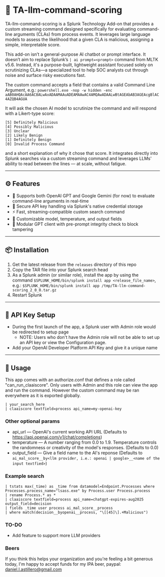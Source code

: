 # 🧠 TA-llm-command-scoring

TA-llm-command-scoring is a Splunk Technology Add-on that provides a custom streaming command designed specifically for evaluating command-line arguments (CLAs) from process events. It leverages large language models to assess the likelihood that a given CLA is malicious, assigning a simple, interpretable score.

This add-on isn’t a general-purpose AI chatbot or prompt interface. It doesn’t aim to replace Splunk’s `| ai prompt=<prompt>` command from MLTK v5.6. Instead, it's a purpose-built, lightweight assistant focused solely on scrutinizing CLAs—a specialized tool to help SOC analysts cut through noise and surface risky executions fast.

The custom command accepts a field that contains a valid Command Line Argument, e.g.: `powershell.exe -nop -w hidden -enc aAB0AHQAcAA6AC8ALwAxADAAMAAuADEAMAAwAC4AMQAwADAALwBtAGEAbAB3AGEAcgBlAC4AZQB4AGUA`

It will ask the chosen AI model to scrutinize the command and will respond with a Likert-type score:
```
[5] Definitely Malicious 
[4] Possibly Malicious
[3] Unclear 
[2] Likely Benign 
[1] Definitely Benign 
[0] Invalid Process Command 
```
and a short explanation of why it chose that score. It integrates directly into Splunk searches via a custom streaming command and leverages LLMs' ability to read between the lines — at scale, without fatigue.

---

## ⚙️ Features

- 🧠 Supports both OpenAI GPT and Google Gemini (for now) to evaluate command-line arguments in real-time
- 🔐 Secure API key handling via Splunk's native credential storage
- ⚡ Fast, streaming-compatible custom search command
- 🔎 Customizable model, temperature, and output fields
- 🧩 Modular GPT client with pre-prompt integrity check to block tampering

---

## 📦 Installation

1. Get the latest release from the `releases` directory of this repo
2. Copy the TAR file into your Splunk search head
3. As a Splunk admin (or similar role), install the app by using the command `$SPLUNK_HOME/bin/splunk install app <release_file_name>`, e.g.: `$SPLUNK_HOME/bin/splunk install app /tmp/TA-llm-command-scoring_2_0_0.tar.gz`
4. Restart Splunk

---

## 🔐 API Key Setup

- During the first launch of the app, a Splunk user with Admin role would be redirected to setup page 
    - NOTE: Users who don't have the Admin role will not be able to set up an API key or view the Configuration page.
- Add your OpenAI Developer Platform API Key and give it a unique name
---

## 🧪 Usage

This app comes with an authorize.conf that defines a role called "can_run_claaiscore". Only users with Admin and this role can view the app and run the command. However the custom command may be ran everywhere as it is exported globally.

```spl
| your_search_here 
| claaiscore textfield=process api_name=my-openai-key
```

### Other optional params
- api_url — OpenAI's current working API URL (Defaults to https://api.openai.com/v1/chat/completions)
- temperature — A number ranging from 0.0 to 1.9. Temperature controls the randomness or creativity of the model's responses. (Defaults to 0.0)
- output_field — Give a field name to the AI's reponse (Defaults to `ai_mal_score__by<llm provider, i.e.: openai | google>__<name of the input textfied>`)

### Example search
```spl
| tstats max(_time) as _time from datamodel=Endpoint.Processes where Processes.process_name="lsass.exe" by Process.user Process.process
| rename Process.* as *
| claaiscore textfield=process api_name=chatgpt-expires-aug2025 output_field=decision
| fields _time user process ai_mal_score__process
| where match(decision__byopenai__process, "\[[45]\].+Malicious")
```

### TO-DO
- Add feature to support more LLM providers

### Beers
If you think this helps your organization and you're feeling a bit generous today, I'm happy to accept funds for my IPA beer, paypal: daniel.l.astillero@gmail.com
